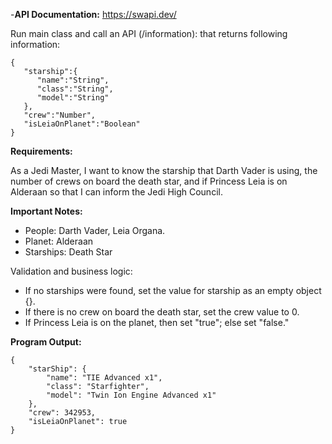 -**API Documentation:**
https://swapi.dev/

Run main class and call an API (/information): that returns following information:
```
{
   "starship":{
      "name":"String",
      "class":"String",
      "model":"String"
   },
   "crew":"Number",
   "isLeiaOnPlanet":"Boolean"
}
```

**Requirements:**

As a Jedi Master,
I want to know the starship that Darth Vader is using, the number of crews on board the death star, and if Princess Leia is on Alderaan so that I can inform the Jedi High Council.



**Important Notes:**
- People: Darth Vader, Leia Organa.
- Planet: Alderaan
- Starships: Death Star



Validation and business logic:
-	If no starships were found, set the value for starship as an empty object {}.
-	If there is no crew on board the death star, set the crew value to 0.
-	If Princess Leia is on the planet, then set "true"; else set "false."

**Program Output:**
```
{
    "starShip": {
        "name": "TIE Advanced x1",
        "class": "Starfighter",
        "model": "Twin Ion Engine Advanced x1"
    },
    "crew": 342953,
    "isLeiaOnPlanet": true
}
```

